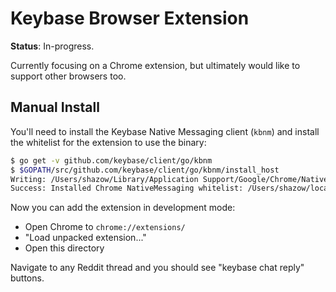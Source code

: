 # Keybase Browser Extension

**Status**: In-progress.

Currently focusing on a Chrome extension, but ultimately would like to support
other browsers too.


## Manual Install

You'll need to install the Keybase Native Messaging client (`kbnm`) and install the whitelist for the extension to use the binary:

```bash
$ go get -v github.com/keybase/client/go/kbnm
$ $GOPATH/src/github.com/keybase/client/go/kbnm/install_host
Writing: /Users/shazow/Library/Application Support/Google/Chrome/NativeMessagingHosts/com.keybase.kbnm.json
Success: Installed Chrome NativeMessaging whitelist: /Users/shazow/local/go/bin/kbnm for com.keybase.kbnm
```

Now you can add the extension in development mode:

* Open Chrome to `chrome://extensions/`
* "Load unpacked extension..."
* Open this directory

Navigate to any Reddit thread and you should see "keybase chat reply" buttons.
